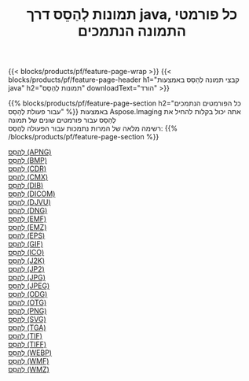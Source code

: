 ﻿---
title: תמונות לְהַסֵס דרך java, כל פורמטי התמונה הנתמכים 
weight: 3920
url: /he/java/dither 
lang: he
langdirlevel: 2
locales: zh-hans,ja,it,ru,de,es,fr,nl,id,lt,pl,pt,vi,tr,ko,zh-hant,ar,hi,th,sv,cs,uk,he
description: באמצעות Aspose.Imaging תוכל בקלות לְהַסֵס תמונות באמצעות java
---

{{< blocks/products/pf/feature-page-wrap >}}
{{< blocks/products/pf/feature-page-header h1="קבצי תמונה לְהַסֵס באמצעות java" h2="תמונות לְהַסֵס" downloadText="הורד" >}}


{{% blocks/products/pf/feature-page-section  h2="כל הפורמטים הנתמכים עבור פעולת לְהַסֵס" %}}
באמצעות Aspose.Imaging אתה יכול בקלות להחיל את לְהַסֵס עבור פורמטים שונים של תמונה
<br/>
רשימה מלאה של המרות נתמכות עבור הפעולה לְהַסֵס:
{{% /blocks/products/pf/feature-page-section %}}
<div class="container-fluid productfamilypage bg-gray">
    <div class="convertypes bg-gray agp-content section">
        <div class="container">
		<div class="row other-converters">
		    <div class='col-md-2 other-converter remove-lp remove-rp'><a href="/imaging/he/java/dither/apng" >לְהַסֵס (APNG)</a></div><div class='col-md-2 other-converter remove-lp remove-rp'><a href="/imaging/he/java/dither/bmp" >לְהַסֵס (BMP)</a></div><div class='col-md-2 other-converter remove-lp remove-rp'><a href="/imaging/he/java/dither/cdr" >לְהַסֵס (CDR)</a></div><div class='col-md-2 other-converter remove-lp remove-rp'><a href="/imaging/he/java/dither/cmx" >לְהַסֵס (CMX)</a></div><div class='col-md-2 other-converter remove-lp remove-rp'><a href="/imaging/he/java/dither/dib" >לְהַסֵס (DIB)</a></div><div class='col-md-2 other-converter remove-lp remove-rp'><a href="/imaging/he/java/dither/dicom" >לְהַסֵס (DICOM)</a></div><div class='col-md-2 other-converter remove-lp remove-rp'><a href="/imaging/he/java/dither/djvu" >לְהַסֵס (DJVU)</a></div><div class='col-md-2 other-converter remove-lp remove-rp'><a href="/imaging/he/java/dither/dng" >לְהַסֵס (DNG)</a></div><div class='col-md-2 other-converter remove-lp remove-rp'><a href="/imaging/he/java/dither/emf" >לְהַסֵס (EMF)</a></div><div class='col-md-2 other-converter remove-lp remove-rp'><a href="/imaging/he/java/dither/emz" >לְהַסֵס (EMZ)</a></div><div class='col-md-2 other-converter remove-lp remove-rp'><a href="/imaging/he/java/dither/eps" >לְהַסֵס (EPS)</a></div><div class='col-md-2 other-converter remove-lp remove-rp'><a href="/imaging/he/java/dither/gif" >לְהַסֵס (GIF)</a></div><div class='col-md-2 other-converter remove-lp remove-rp'><a href="/imaging/he/java/dither/ico" >לְהַסֵס (ICO)</a></div><div class='col-md-2 other-converter remove-lp remove-rp'><a href="/imaging/he/java/dither/j2k" >לְהַסֵס (J2K)</a></div><div class='col-md-2 other-converter remove-lp remove-rp'><a href="/imaging/he/java/dither/jp2" >לְהַסֵס (JP2)</a></div><div class='col-md-2 other-converter remove-lp remove-rp'><a href="/imaging/he/java/dither/jpg" >לְהַסֵס (JPG)</a></div><div class='col-md-2 other-converter remove-lp remove-rp'><a href="/imaging/he/java/dither/jpeg" >לְהַסֵס (JPEG)</a></div><div class='col-md-2 other-converter remove-lp remove-rp'><a href="/imaging/he/java/dither/odg" >לְהַסֵס (ODG)</a></div><div class='col-md-2 other-converter remove-lp remove-rp'><a href="/imaging/he/java/dither/otg" >לְהַסֵס (OTG)</a></div><div class='col-md-2 other-converter remove-lp remove-rp'><a href="/imaging/he/java/dither/png" >לְהַסֵס (PNG)</a></div><div class='col-md-2 other-converter remove-lp remove-rp'><a href="/imaging/he/java/dither/svg" >לְהַסֵס (SVG)</a></div><div class='col-md-2 other-converter remove-lp remove-rp'><a href="/imaging/he/java/dither/tga" >לְהַסֵס (TGA)</a></div><div class='col-md-2 other-converter remove-lp remove-rp'><a href="/imaging/he/java/dither/tif" >לְהַסֵס (TIF)</a></div><div class='col-md-2 other-converter remove-lp remove-rp'><a href="/imaging/he/java/dither/tiff" >לְהַסֵס (TIFF)</a></div><div class='col-md-2 other-converter remove-lp remove-rp'><a href="/imaging/he/java/dither/webp" >לְהַסֵס (WEBP)</a></div><div class='col-md-2 other-converter remove-lp remove-rp'><a href="/imaging/he/java/dither/wmf" >לְהַסֵס (WMF)</a></div><div class='col-md-2 other-converter remove-lp remove-rp'><a href="/imaging/he/java/dither/wmz" >לְהַסֵס (WMZ)</a></div>
                </div>
        </div>
    </div>
</div>
<br/>

